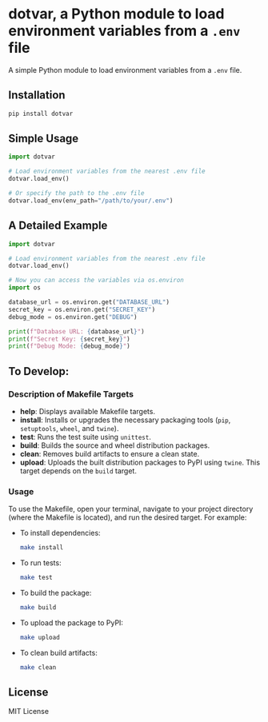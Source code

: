 # dotvar, a Python module to load environment variables from a `.env` file

A simple Python module to load environment variables from a `.env` file.

## Installation

```bash
pip install dotvar
```

## Simple Usage

```python
import dotvar

# Load environment variables from the nearest .env file
dotvar.load_env()

# Or specify the path to the .env file
dotvar.load_env(env_path="/path/to/your/.env")
```

## A Detailed Example

```python
import dotvar

# Load environment variables from the nearest .env file
dotvar.load_env()

# Now you can access the variables via os.environ
import os

database_url = os.environ.get("DATABASE_URL")
secret_key = os.environ.get("SECRET_KEY")
debug_mode = os.environ.get("DEBUG")

print(f"Database URL: {database_url}")
print(f"Secret Key: {secret_key}")
print(f"Debug Mode: {debug_mode}")
```

## To Develop:

### Description of Makefile Targets
- **help**: Displays available Makefile targets.
- **install**: Installs or upgrades the necessary packaging tools (`pip`, `setuptools`, `wheel`, and `twine`).
- **test**: Runs the test suite using `unittest`.
- **build**: Builds the source and wheel distribution packages.
- **clean**: Removes build artifacts to ensure a clean state.
- **upload**: Uploads the built distribution packages to PyPI using `twine`. This target depends on the `build` target.

### Usage

To use the Makefile, open your terminal, navigate to your project directory (where the Makefile is located), and run the desired target. For example:

- To install dependencies:
    ``` bash
    make install
    ```
- To run tests:
    ``` bash
    make test
    ```
- To build the package:
    ``` bash
    make build
    ```
- To upload the package to PyPI:
    ``` bash
    make upload
    ```
- To clean build artifacts:
    ``` bash
    make clean
    ```

## License

MIT License
